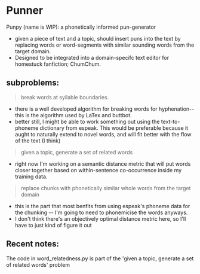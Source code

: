 Punner
======

Punpy (name is WIP): a phonetically informed pun-generator
  - given a piece of text and a topic, should insert puns into the text by replacing words or word-segments with similar sounding words from the target domain.
  - Designed to be integrated into a domain-specifc text editor for homestuck fanfiction; ChumChum.


subproblems:
---

 > break words at syllable boundaries.
  - there is a well developed algorithm for breaking words for hyphenation--this is the algorithm used by LaTex and buttbot.
  - better still, I might be able to work something out using the text-to-phoneme dictionary from espeak. This would be preferable because it aught to naturally extend to novel words, and will fit better with the flow of the text (I think)

 > given a topic, generate a set of related words
  - right now I'm working on a semantic distance metric that will put words closer together based on within-sentence co-occurrence inside my training data.

 > replace chunks with phonetically similar whole words from the target domain
  - this is the part that most benfits from using espeak's phoneme data for the chunking -- I'm going to need to phonemicise the words anyways.
  - I don't think there's an objectively optimal distance metric here, so I'll have to just kind of figure it out

Recent notes:
------

The code in word_relatedness.py is part of the 'given a topic, generate a set of related words' problem
